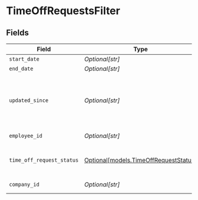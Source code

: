 # TimeOffRequestsFilter


## Fields

| Field                                                                      | Type                                                                       | Required                                                                   | Description                                                                | Example                                                                    |
| -------------------------------------------------------------------------- | -------------------------------------------------------------------------- | -------------------------------------------------------------------------- | -------------------------------------------------------------------------- | -------------------------------------------------------------------------- |
| `start_date`                                                               | *Optional[str]*                                                            | :heavy_minus_sign:                                                         | Start date                                                                 | 2022-04-08                                                                 |
| `end_date`                                                                 | *Optional[str]*                                                            | :heavy_minus_sign:                                                         | End date                                                                   | 2022-04-21                                                                 |
| `updated_since`                                                            | *Optional[str]*                                                            | :heavy_minus_sign:                                                         | Minimum date the time off request was last created or modified             | 2020-09-30T07:43:32.000Z                                                   |
| `employee_id`                                                              | *Optional[str]*                                                            | :heavy_minus_sign:                                                         | Employee ID                                                                | 1234                                                                       |
| `time_off_request_status`                                                  | [Optional[models.TimeOffRequestStatus]](../models/timeoffrequeststatus.md) | :heavy_minus_sign:                                                         | Time off request status to filter on                                       | requested                                                                  |
| `company_id`                                                               | *Optional[str]*                                                            | :heavy_minus_sign:                                                         | Company ID                                                                 | 1234                                                                       |